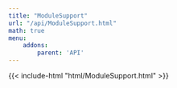 ```yaml
---
title: "ModuleSupport"
url: "/api/ModuleSupport.html"
math: true
menu:
    addons:
        parent: 'API'
---
```


{{< include-html "html/ModuleSupport.html" >}}
